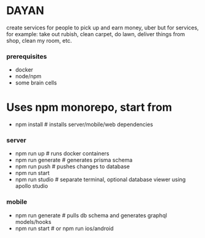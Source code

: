 # DAYAN
create services for people to pick up and earn money, uber but for services, for example: take out rubish, clean carpet, do lawn, deliver things from shop, clean my room, etc.

### prerequisites
- docker
- node/npm
- some brain cells

# Uses npm monorepo, start from
- npm install # installs server/mobile/web dependencies

### server
- npm run up # runs docker containers
- npm run generate # generates prisma schema
- npm run push # pushes changes to database
- npm run start
- npm run studio # separate terminal, optional database viewer using apollo studio


### mobile
- npm run generate # pulls db schema and generates graphql models/hooks
- npm run start # or npm run ios/android
